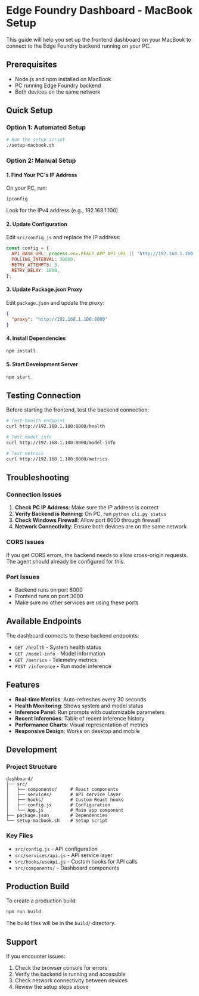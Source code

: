 # Edge Foundry Dashboard - MacBook Setup

This guide will help you set up the frontend dashboard on your MacBook to connect to the Edge Foundry backend running on your PC.

## Prerequisites

- Node.js and npm installed on MacBook
- PC running Edge Foundry backend
- Both devices on the same network

## Quick Setup

### Option 1: Automated Setup
```bash
# Run the setup script
./setup-macbook.sh
```

### Option 2: Manual Setup

#### 1. Find Your PC's IP Address
On your PC, run:
```cmd
ipconfig
```
Look for the IPv4 address (e.g., 192.168.1.100)

#### 2. Update Configuration
Edit `src/config.js` and replace the IP address:
```javascript
const config = {
  API_BASE_URL: process.env.REACT_APP_API_URL || 'http://192.168.1.100:8000', // Your PC's IP
  POLLING_INTERVAL: 30000,
  RETRY_ATTEMPTS: 3,
  RETRY_DELAY: 1000,
};
```

#### 3. Update Package.json Proxy
Edit `package.json` and update the proxy:
```json
{
  "proxy": "http://192.168.1.100:8000"
}
```

#### 4. Install Dependencies
```bash
npm install
```

#### 5. Start Development Server
```bash
npm start
```

## Testing Connection

Before starting the frontend, test the backend connection:

```bash
# Test health endpoint
curl http://192.168.1.100:8000/health

# Test model info
curl http://192.168.1.100:8000/model-info

# Test metrics
curl http://192.168.1.100:8000/metrics
```

## Troubleshooting

### Connection Issues
1. **Check PC IP Address**: Make sure the IP address is correct
2. **Verify Backend is Running**: On PC, run `python cli.py status`
3. **Check Windows Firewall**: Allow port 8000 through firewall
4. **Network Connectivity**: Ensure both devices are on the same network

### CORS Issues
If you get CORS errors, the backend needs to allow cross-origin requests. The agent should already be configured for this.

### Port Issues
- Backend runs on port 8000
- Frontend runs on port 3000
- Make sure no other services are using these ports

## Available Endpoints

The dashboard connects to these backend endpoints:
- `GET /health` - System health status
- `GET /model-info` - Model information
- `GET /metrics` - Telemetry metrics
- `POST /inference` - Run model inference

## Features

- **Real-time Metrics**: Auto-refreshes every 30 seconds
- **Health Monitoring**: Shows system and model status
- **Inference Panel**: Run prompts with customizable parameters
- **Recent Inferences**: Table of recent inference history
- **Performance Charts**: Visual representation of metrics
- **Responsive Design**: Works on desktop and mobile

## Development

### Project Structure
```
dashboard/
├── src/
│   ├── components/     # React components
│   ├── services/       # API service layer
│   ├── hooks/          # Custom React hooks
│   ├── config.js       # Configuration
│   └── App.js          # Main app component
├── package.json        # Dependencies
└── setup-macbook.sh    # Setup script
```

### Key Files
- `src/config.js` - API configuration
- `src/services/api.js` - API service layer
- `src/hooks/useApi.js` - Custom hooks for API calls
- `src/components/` - Dashboard components

## Production Build

To create a production build:
```bash
npm run build
```

The build files will be in the `build/` directory.

## Support

If you encounter issues:
1. Check the browser console for errors
2. Verify the backend is running and accessible
3. Check network connectivity between devices
4. Review the setup steps above
